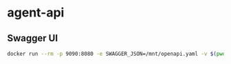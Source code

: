 # agent-api

## Swagger UI

```bash
docker run --rm -p 9090:8080 -e SWAGGER_JSON=/mnt/openapi.yaml -v $(pwd):/mnt swaggerapi/swagger-ui
```
